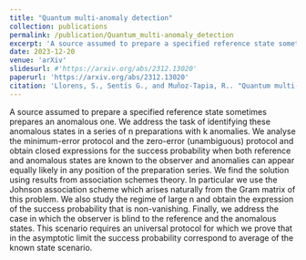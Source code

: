 ```yaml
---
title: "Quantum multi-anomaly detection"
collection: publications
permalink: /publication/Quantum_multi-anomaly_detection
excerpt: 'A source assumed to prepare a specified reference state sometimes prepares an anomalous one. We address the task of identifying these anomalous states in a series of n preparations with k anomalies. We analyse the minimum-error protocol and the zero-error (unambiguous) protocol and obtain closed expressions for the success probability when both reference and anomalous states are known to the observer and anomalies can appear equally likely in any position of the preparation series. We find the solution using results from association schemes theory. In particular we use the Johnson association scheme which arises naturally from the Gram matrix of this problem. We also study the regime of large n and obtain the expression of the success probability that is non-vanishing. Finally, we address the case in which the observer is blind to the reference and the anomalous states. This scenario requires an universal protocol for which we prove that in the asymptotic limit the success probability correspond to average of the known state scenario.'
date: 2023-12-20
venue: 'arXiv'
slidesurl: #'https://arxiv.org/abs/2312.13020'
paperurl: 'https://arxiv.org/abs/2312.13020'
citation: 'Llorens, S., Sentís G., and Muñoz-Tapia, R.. "Quantum multi-anomaly detection." arXiv:2312.13020 (2023).' 
---
```


A source assumed to prepare a specified reference state sometimes prepares an anomalous one. We address the task of identifying these anomalous states in a series of n preparations with k anomalies. We analyse the minimum-error protocol and the zero-error (unambiguous) protocol and obtain closed expressions for the success probability when both reference and anomalous states are known to the observer and anomalies can appear equally likely in any position of the preparation series. We find the solution using results from association schemes theory. In particular we use the Johnson association scheme which arises naturally from the Gram matrix of this problem. We also study the regime of large n and obtain the expression of the success probability that is non-vanishing. Finally, we address the case in which the observer is blind to the reference and the anomalous states. This scenario requires an universal protocol for which we prove that in the asymptotic limit the success probability correspond to average of the known state scenario.